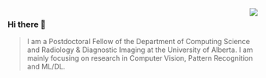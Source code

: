 <img align="right" src="https://github-readme-stats.vercel.app/api?username=NathanUA&show_icons=true&icon_color=805AD5&text_color=718096&bg_color=ffffff&hide_title=true" />

### Hi there 👋

> I am a Postdoctoral Fellow of the Department of Computing Science and Radiology & Diagnostic Imaging at the University of Alberta. I am mainly focusing on research in Computer Vision, Pattern Recognition and ML/DL.

<!--
**NathanUA/NathanUA** is a ✨ _special_ ✨ repository because its `README.md` (this file) appears on your GitHub profile.

Here are some ideas to get you started:

- 🔭 I’m currently working on ...
- 🌱 I’m currently learning ...
- 👯 I’m looking to collaborate on ...
- 🤔 I’m looking for help with ...
- 💬 Ask me about ...
- 📫 How to reach me: ...
- 😄 Pronouns: ...
- ⚡ Fun fact: ...
-->
